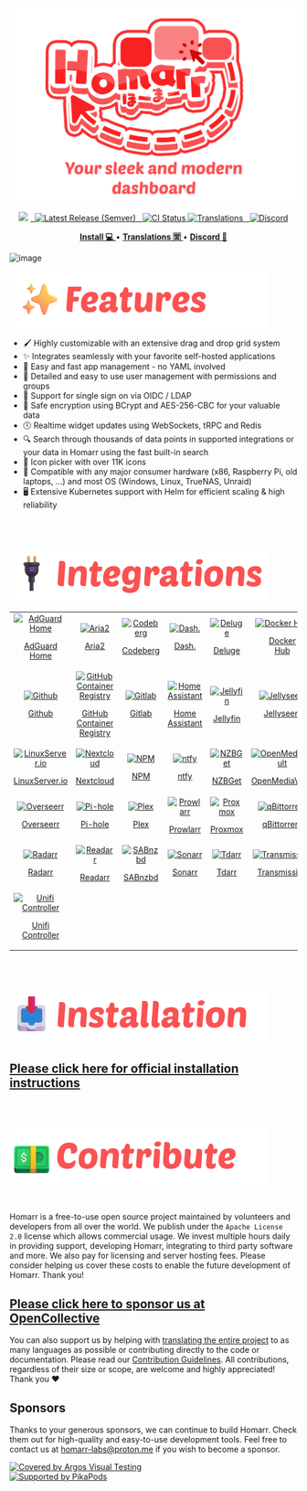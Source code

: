 ![](img/logo/2340450-2-title.png)

<!-- Badges -->
<p align="center">
<img src="https://img.shields.io/github/stars/homarr-labs/homarr?label=%E2%AD%90%20Stars&style=flat-square?branch=master&kill_cache=1%22">
<a href="https://github.com/homarr-labs/homarr/releases/latest">
  <img alt="Latest Release (Semver)" src="https://img.shields.io/github/v/release/homarr-labs/homarr?label=%F0%9F%9A%80%20Release">
</a>
<a href="https://github.com/homarr-labs/homarr/actions/workflows/deployment-docker-image.yml">
  <img title="Docker CI Status" src="https://github.com/homarr-labs/homarr/actions/workflows/deployment-docker-image.yml/badge.svg" alt="CI Status">
</a>
<a href="https://crowdin.com/project/homarr_labs">
<img title="Translations" src="https://badges.crowdin.net/homarr_labs/localized.svg" />
</a>
<a href="https://discord.gg/aCsmEV5RgA">
  <img title="Discord" src="https://discordapp.com/api/guilds/972958686051962910/widget.png?style=shield">
</a>
</p>

<!-- Links -->
<p align="center">
  <a href="https://homarr.dev/docs/category/installation-1/">
    <strong>Install 💻</strong>
  </a> •
  <a href="https://crowdin.com/project/homarr_labs">
    <strong>Translations 🈺</strong>
  </a> •
  <a href="https://discord.com/invite/aCsmEV5RgA">
    <strong>Discord 👋</strong>
  </a>
</p>

<img width="1916" height="947" alt="image" src="https://github.com/user-attachments/assets/2bd1d2a2-6bee-4503-b25c-0efb8f46e797" />

![](img/headers/features.png)

- 🖌️ Highly customizable with an extensive drag and drop grid system
- ✨ Integrates seamlessly with your favorite self-hosted applications
- 📌 Easy and fast app management - no YAML involved
- 👤 Detailed and easy to use user management with permissions and groups
- 👥 Support for single sign on via OIDC / LDAP
- 🙊 Safe encryption using BCrypt and AES-256-CBC for your valuable data
- 🕔 Realtime widget updates using WebSockets, tRPC and Redis
- 🔍 Search through thousands of data points in supported integrations or your data in Homarr using the fast built-in search
- 🦞 Icon picker with over 11K icons
- 🚀 Compatible with any major consumer hardware (x86, Raspberry Pi, old laptops, ...) and most OS (Windows, Linux, TrueNAS, Unraid)
- 🖥️ Extensive Kubernetes support with Helm for efficient scaling & high reliability

<br/>
<br/>

![](img/headers/integrations.png)

<!-- AUTO_GENERATE_INTEGRATION_LIST_START -->

<div align="center">
<table>
<tbody>
<tr><td align="center">
<a href="https://homarr.dev/docs/integrations/adguard-home" target="_blank" rel="noreferrer noopener">
  <img src="https://cdn.jsdelivr.net/gh/homarr-labs/dashboard-icons@master/svg/adguard-home.svg" alt="AdGuard Home" width="90" height="90" />
  <br/>  
  <p align="center">AdGuard<br/>Home</p>
</a>
</td>
<td align="center">
<a href="https://homarr.dev/docs/integrations/aria2" target="_blank" rel="noreferrer noopener">
  <img src="https://cdn.jsdelivr.net/gh/PapirusDevelopmentTeam/papirus_icons@latest/src/system_downloads_3.svg" alt="Aria2" width="90" height="90" />
  <br/>  
  <p align="center">Aria2</p>
</a>
</td>
<td align="center">
<a href="https://homarr.dev/docs/integrations/codeberg" target="_blank" rel="noreferrer noopener">
  <img src="https://cdn.jsdelivr.net/gh/homarr-labs/dashboard-icons@master/svg/codeberg.svg" alt="Codeberg" width="90" height="90" />
  <br/>  
  <p align="center">Codeberg</p>
</a>
</td>
<td align="center">
<a href="https://homarr.dev/docs/integrations/dash-dot" target="_blank" rel="noreferrer noopener">
  <img src="https://cdn.jsdelivr.net/gh/homarr-labs/dashboard-icons@master/png/dashdot.png" alt="Dash." width="90" height="90" />
  <br/>  
  <p align="center">Dash.</p>
</a>
</td>
<td align="center">
<a href="https://homarr.dev/docs/integrations/deluge" target="_blank" rel="noreferrer noopener">
  <img src="https://cdn.jsdelivr.net/gh/homarr-labs/dashboard-icons@master/svg/deluge.svg" alt="Deluge" width="90" height="90" />
  <br/>  
  <p align="center">Deluge</p>
</a>
</td>
<td align="center">
<a href="https://homarr.dev/docs/integrations/docker-hub" target="_blank" rel="noreferrer noopener">
  <img src="https://cdn.jsdelivr.net/gh/homarr-labs/dashboard-icons@master/svg/docker.svg" alt="Docker Hub" width="90" height="90" />
  <br/>  
  <p align="center">Docker<br/>Hub</p>
</a>
</td>
<td align="center">
<a href="https://homarr.dev/docs/integrations/emby" target="_blank" rel="noreferrer noopener">
  <img src="https://cdn.jsdelivr.net/gh/homarr-labs/dashboard-icons@master/svg/emby.svg" alt="Emby" width="90" height="90" />
  <br/>  
  <p align="center">Emby</p>
</a>
</td></tr>
<tr><td align="center">
<a href="https://homarr.dev/docs/integrations/github" target="_blank" rel="noreferrer noopener">
  <img src="https://cdn.jsdelivr.net/gh/homarr-labs/dashboard-icons@master/svg/github.svg" alt="Github" width="90" height="90" />
  <br/>  
  <p align="center">Github</p>
</a>
</td>
<td align="center">
<a href="https://homarr.dev/docs/integrations/github" target="_blank" rel="noreferrer noopener">
  <img src="https://cdn.jsdelivr.net/gh/homarr-labs/dashboard-icons@master/svg/github.svg" alt="GitHub Container Registry" width="90" height="90" />
  <br/>  
  <p align="center">GitHub<br/>Container<br/>Registry</p>
</a>
</td>
<td align="center">
<a href="https://homarr.dev/docs/integrations/gitlab" target="_blank" rel="noreferrer noopener">
  <img src="https://cdn.jsdelivr.net/gh/homarr-labs/dashboard-icons@master/svg/gitlab.svg" alt="Gitlab" width="90" height="90" />
  <br/>  
  <p align="center">Gitlab</p>
</a>
</td>
<td align="center">
<a href="https://homarr.dev/docs/integrations/home-assistant" target="_blank" rel="noreferrer noopener">
  <img src="https://cdn.jsdelivr.net/gh/homarr-labs/dashboard-icons@master/svg/home-assistant.svg" alt="Home Assistant" width="90" height="90" />
  <br/>  
  <p align="center">Home<br/>Assistant</p>
</a>
</td>
<td align="center">
<a href="https://homarr.dev/docs/integrations/jellyfin" target="_blank" rel="noreferrer noopener">
  <img src="https://cdn.jsdelivr.net/gh/homarr-labs/dashboard-icons@master/svg/jellyfin.svg" alt="Jellyfin" width="90" height="90" />
  <br/>  
  <p align="center">Jellyfin</p>
</a>
</td>
<td align="center">
<a href="https://homarr.dev/docs/integrations/jellyseerr" target="_blank" rel="noreferrer noopener">
  <img src="https://cdn.jsdelivr.net/gh/homarr-labs/dashboard-icons@master/svg/jellyseerr.svg" alt="Jellyseerr" width="90" height="90" />
  <br/>  
  <p align="center">Jellyseerr</p>
</a>
</td>
<td align="center">
<a href="https://homarr.dev/docs/integrations/lidarr" target="_blank" rel="noreferrer noopener">
  <img src="https://cdn.jsdelivr.net/gh/homarr-labs/dashboard-icons@master/svg/lidarr.svg" alt="Lidarr" width="90" height="90" />
  <br/>  
  <p align="center">Lidarr</p>
</a>
</td></tr>
<tr><td align="center">
<a href="https://homarr.dev/docs/integrations/linux-server-io" target="_blank" rel="noreferrer noopener">
  <img src="https://cdn.jsdelivr.net/gh/homarr-labs/dashboard-icons@master/svg/linuxserver-io.svg" alt="LinuxServer.io" width="90" height="90" />
  <br/>  
  <p align="center">LinuxServer.io</p>
</a>
</td>
<td align="center">
<a href="https://homarr.dev/docs/integrations/nextcloud" target="_blank" rel="noreferrer noopener">
  <img src="https://cdn.jsdelivr.net/gh/homarr-labs/dashboard-icons@master/svg/nextcloud.svg" alt="Nextcloud" width="90" height="90" />
  <br/>  
  <p align="center">Nextcloud</p>
</a>
</td>
<td align="center">
<a href="https://homarr.dev/docs/integrations/npm" target="_blank" rel="noreferrer noopener">
  <img src="https://cdn.jsdelivr.net/gh/homarr-labs/dashboard-icons@master/svg/npm.svg" alt="NPM" width="90" height="90" />
  <br/>  
  <p align="center">NPM</p>
</a>
</td>
<td align="center">
<a href="https://homarr.dev/docs/integrations/ntfy" target="_blank" rel="noreferrer noopener">
  <img src="https://cdn.jsdelivr.net/gh/homarr-labs/dashboard-icons@master/svg/ntfy.svg" alt="ntfy" width="90" height="90" />
  <br/>  
  <p align="center">ntfy</p>
</a>
</td>
<td align="center">
<a href="https://homarr.dev/docs/integrations/nzbget" target="_blank" rel="noreferrer noopener">
  <img src="https://cdn.jsdelivr.net/gh/homarr-labs/dashboard-icons@master/svg/nzbget.svg" alt="NZBGet" width="90" height="90" />
  <br/>  
  <p align="center">NZBGet</p>
</a>
</td>
<td align="center">
<a href="https://homarr.dev/docs/integrations/open-media-vault" target="_blank" rel="noreferrer noopener">
  <img src="https://cdn.jsdelivr.net/gh/homarr-labs/dashboard-icons@master/svg/openmediavault.svg" alt="OpenMediaVault" width="90" height="90" />
  <br/>  
  <p align="center">OpenMediaVault</p>
</a>
</td>
<td align="center">
<a href="https://homarr.dev/docs/integrations/opnsense" target="_blank" rel="noreferrer noopener">
  <img src="https://cdn.jsdelivr.net/gh/homarr-labs/dashboard-icons@master/svg/opnsense.svg" alt="OPNsense" width="90" height="90" />
  <br/>  
  <p align="center">OPNsense</p>
</a>
</td></tr>
<tr><td align="center">
<a href="https://homarr.dev/docs/integrations/overseerr" target="_blank" rel="noreferrer noopener">
  <img src="https://cdn.jsdelivr.net/gh/homarr-labs/dashboard-icons@master/svg/overseerr.svg" alt="Overseerr" width="90" height="90" />
  <br/>  
  <p align="center">Overseerr</p>
</a>
</td>
<td align="center">
<a href="https://homarr.dev/docs/integrations/pi-hole" target="_blank" rel="noreferrer noopener">
  <img src="https://cdn.jsdelivr.net/gh/homarr-labs/dashboard-icons@master/svg/pi-hole.svg" alt="Pi-hole" width="90" height="90" />
  <br/>  
  <p align="center">Pi-hole</p>
</a>
</td>
<td align="center">
<a href="https://homarr.dev/docs/integrations/plex" target="_blank" rel="noreferrer noopener">
  <img src="https://cdn.jsdelivr.net/gh/homarr-labs/dashboard-icons@master/svg/plex.svg" alt="Plex" width="90" height="90" />
  <br/>  
  <p align="center">Plex</p>
</a>
</td>
<td align="center">
<a href="https://homarr.dev/docs/integrations/prowlarr" target="_blank" rel="noreferrer noopener">
  <img src="https://cdn.jsdelivr.net/gh/homarr-labs/dashboard-icons@master/svg/prowlarr.svg" alt="Prowlarr" width="90" height="90" />
  <br/>  
  <p align="center">Prowlarr</p>
</a>
</td>
<td align="center">
<a href="https://homarr.dev/docs/integrations/proxmox" target="_blank" rel="noreferrer noopener">
  <img src="https://cdn.jsdelivr.net/gh/homarr-labs/dashboard-icons@master/svg/proxmox.svg" alt="Proxmox" width="90" height="90" />
  <br/>  
  <p align="center">Proxmox</p>
</a>
</td>
<td align="center">
<a href="https://homarr.dev/docs/integrations/q-bittorent" target="_blank" rel="noreferrer noopener">
  <img src="https://cdn.jsdelivr.net/gh/homarr-labs/dashboard-icons@master/svg/qbittorrent.svg" alt="qBittorrent" width="90" height="90" />
  <br/>  
  <p align="center">qBittorrent</p>
</a>
</td>
<td align="center">
<a href="https://homarr.dev/docs/integrations/quay" target="_blank" rel="noreferrer noopener">
  <img src="https://cdn.jsdelivr.net/gh/homarr-labs/dashboard-icons@master/png/quay.png" alt="Quay" width="90" height="90" />
  <br/>  
  <p align="center">Quay</p>
</a>
</td></tr>
<tr><td align="center">
<a href="https://homarr.dev/docs/integrations/radarr" target="_blank" rel="noreferrer noopener">
  <img src="https://cdn.jsdelivr.net/gh/homarr-labs/dashboard-icons@master/svg/radarr.svg" alt="Radarr" width="90" height="90" />
  <br/>  
  <p align="center">Radarr</p>
</a>
</td>
<td align="center">
<a href="https://homarr.dev/docs/integrations/readarr" target="_blank" rel="noreferrer noopener">
  <img src="https://cdn.jsdelivr.net/gh/homarr-labs/dashboard-icons@master/svg/readarr.svg" alt="Readarr" width="90" height="90" />
  <br/>  
  <p align="center">Readarr</p>
</a>
</td>
<td align="center">
<a href="https://homarr.dev/docs/integrations/sabnzbd" target="_blank" rel="noreferrer noopener">
  <img src="https://cdn.jsdelivr.net/gh/homarr-labs/dashboard-icons@master/svg/sabnzbd.svg" alt="SABnzbd" width="90" height="90" />
  <br/>  
  <p align="center">SABnzbd</p>
</a>
</td>
<td align="center">
<a href="https://homarr.dev/docs/integrations/sonarr" target="_blank" rel="noreferrer noopener">
  <img src="https://cdn.jsdelivr.net/gh/homarr-labs/dashboard-icons@master/svg/sonarr.svg" alt="Sonarr" width="90" height="90" />
  <br/>  
  <p align="center">Sonarr</p>
</a>
</td>
<td align="center">
<a href="https://homarr.dev/docs/integrations/tdarr" target="_blank" rel="noreferrer noopener">
  <img src="https://cdn.jsdelivr.net/gh/homarr-labs/dashboard-icons@master/png/tdarr.png" alt="Tdarr" width="90" height="90" />
  <br/>  
  <p align="center">Tdarr</p>
</a>
</td>
<td align="center">
<a href="https://homarr.dev/docs/integrations/transmission" target="_blank" rel="noreferrer noopener">
  <img src="https://cdn.jsdelivr.net/gh/homarr-labs/dashboard-icons@master/svg/transmission.svg" alt="Transmission" width="90" height="90" />
  <br/>  
  <p align="center">Transmission</p>
</a>
</td>
<td align="center">
<a href="https://homarr.dev/docs/integrations/truenas" target="_blank" rel="noreferrer noopener">
  <img src="https://cdn.jsdelivr.net/gh/homarr-labs/dashboard-icons@master/svg/truenas.svg" alt="TrueNAS" width="90" height="90" />
  <br/>  
  <p align="center">TrueNAS</p>
</a>
</td></tr>
<tr><td align="center">
<a href="https://homarr.dev/docs/integrations/unifi-controller" target="_blank" rel="noreferrer noopener">
  <img src="https://cdn.jsdelivr.net/gh/homarr-labs/dashboard-icons@master/png/unifi.png" alt="Unifi Controller" width="90" height="90" />
  <br/>  
  <p align="center">Unifi<br/>Controller</p>
</a>
</td></tr>
</tbody>
</table>
</div>

<!-- AUTO_GENERATE_INTEGRATION_LIST_END -->

<br/>
<br/>

![](img/headers/installation.png)

<h2>
<a href="https://homarr.dev/docs/category/installation-1/">
  Please click here for official installation instructions
</a>
</h2>

<br/>
<br/>

![](img/headers/contribute.png)

<br/>

Homarr is a free-to-use open source project maintained by volunteers and developers from all over the world.
We publish under the `Apache License 2.0` license which allows commercial usage.
We invest multiple hours daily in providing support, developing Homarr, integrating to third party software and more.
We also pay for licensing and server hosting fees.
Please consider helping us cover these costs to enable the future development of Homarr. Thank you!

<h2>
<a href="https://opencollective.com/homarr">
  Please click here to sponsor us at OpenCollective
</a>
</h2>

You can also support us by helping with [translating the entire project](https://homarr.dev/docs/community/translations) to as many languages as possible or contributing directly to the code or documentation. Please read our [Contribution Guidelines](/CONTRIBUTING.md). All contributions, regardless of their size or scope, are welcome and highly appreciated! Thank you ❤️

## Sponsors

Thanks to your generous sponsors, we can continue to build Homarr. Check them out for high-quality and easy-to-use development tools.
Feel free to contact us at homarr-labs@proton.me if you wish to become a sponsor.

[![Covered by Argos Visual Testing](https://argos-ci.com/badge-large.svg)](https://argos-ci.com?utm_source=%5Bhomarr%5D&utm_campaign=oss) \
[![Supported by PikaPods](https://www.pikapods.com/static/run-button.svg)](https://www.pikapods.com/pods?run=homarr-v1)
